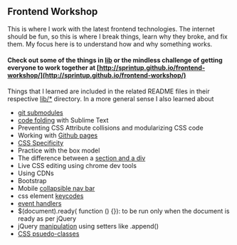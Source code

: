 ## Frontend Workshop

This is where I work with the latest frontend technologies. The internet should be fun, so this is where I break things, learn why they broke, and fix them. My focus here is to understand how and why something works.

#### Check out some of the things in [lib](https://github.com/sprintup/frontend-workshop/tree/master/lib) or the mindless challenge of getting everyone to work together at [http://sprintup.github.io/frontend-workshop/](http://sprintup.github.io/frontend-workshop/)

Things that I learned are included in the related README files in their respective [lib/*](https://github.com/sprintup/frontend-workshop/tree/master/lib) directory. In a more general sense I also learned about 
* [git submodules](https://git-scm.com/docs/git-submodule)
* [code folding](http://wesbos.com/sublime-text-code-folding/) with Sublime Text
* Preventing CSS Attribute collisions and modularizing CSS code
* Working with [Github pages](https://pages.github.com/)
* [CSS Specificity](https://css-tricks.com/specifics-on-css-specificity/)
* Practice with the box model
* The difference between a [section and a div](http://stackoverflow.com/questions/6939864/what-is-the-difference-between-section-and-div)
* Live CSS editing using chrome dev tools
* Using CDNs 
* Bootstrap
* Mobile [collapsible nav bar](http://www.tutorialrepublic.com/twitter-bootstrap-tutorial/bootstrap-navbar.php)
* css element [keycodes](https://css-tricks.com/snippets/javascript/javascript-keycodes/)
* [event handlers](http://idratherbewriting.com/events-and-listeners-javascript/)
* $(document).ready( function () {}): to be run only when the document is ready as per jQuery
* jQuery [manipulation](http://api.jquery.com/category/manipulation/) using setters like .append()
* [CSS psuedo-classes](http://www.w3schools.com/css/css_pseudo_classes.asp)
